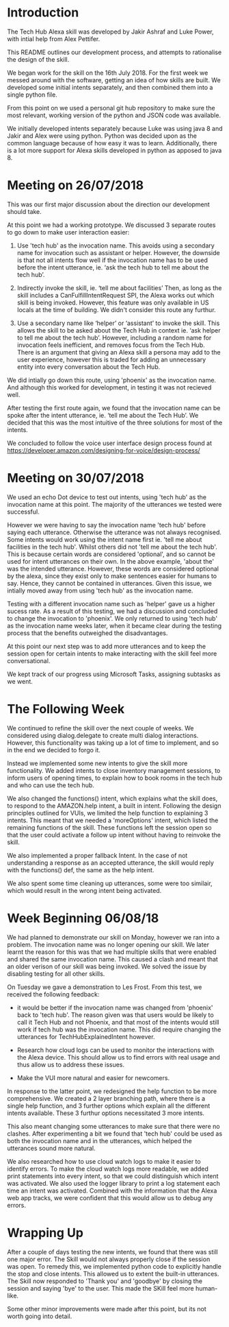# Introduction

The Tech Hub Alexa skill was developed by Jakir Ashraf and Luke Power, with intial help from Alex Pettifer. 

This README outlines our development process, and attempts to rationalise the design of the skill. 

We began work for the skill on the 16th July 2018. For the first week we messed around with the software, getting an idea of how skills are built. We developed some initial intents separately, and then combined them into a single python file. 

From this point on we used a personal git hub repository to make sure the most relevant, working version of the python and JSON code was available.

We initially developed intents separately because Luke was using java 8 and Jakir and Alex were using python. Python was decided upon as the common language because of how easy it was to learn. Additionally, there is a lot more support for Alexa skills developed in python as apposed to java 8.


# Meeting on 26/07/2018

This was our first major discussion about the direction our development should take.

At this point we had a working prototype. We discussed 3 separate routes to go down to make user interaction easier:

1)	Use 'tech hub' as the invocation name. This avoids using a secondary name for invocation such as assistant or helper. However, the downside is that not all intents flow well if the invocation name has to be used before the intent utterance, ie. ‘ask the tech hub to tell me about the tech hub’.

2)	Indirectly invoke the skill, ie. ‘tell me about facilities’ Then, as long as the skill includes a CanFulfillIntentRequest SPI, the Alexa works out which skill is being invoked. However, this feature was only available in US locals at the time of building. We didn't consider this route any furthur.  

3)	Use a secondary name like ‘helper’ or ‘assistant’ to invoke the skill. This allows the skill to be asked about the Tech Hub in context ie. ‘ask helper to tell me about the tech hub’. However, including a random name for invocation feels inefficient, and removes focus from the Tech Hub. There is an argument that giving an Alexa skill a persona may add to the user experience, however this is traded for adding an unnecessary entity into every conversation about the Tech Hub.

We did intially go down this route, using 'phoenix' as the invocation name. And although this worked for development, in testing it was not recieved well. 

After testing the first route again, we found that the invocation name can be spoke after the intent utterance, ie. ‘tell me about the Tech Hub’. We decided that this was the most intuitive of the three solutions for most of the intents.

We concluded to follow the voice user interface design process found at https://developer.amazon.com/designing-for-voice/design-process/


# Meeting on 30/07/2018

We used an echo Dot device to test out intents, using 'tech hub' as the invocation name at this point. The majority of the utterances we tested were successful.

However we were having to say the invocation name 'tech hub' before saying each utterance. Otherwise the utterance was not always recognised. Some intents would work using the intent name first ie. 'tell me about facilities in the tech hub'. Whilst others did not 'tell me about the tech hub'. This is because certain words are considered 'optional', and so cannot be used for intent utterances on their own. In the above example, 'about the' was the intended utterance. However, these words are considered optional by the alexa, since they exist only to make sentences easier for humans to say. Hence, they cannot be contained in utterances. Given this issue, we intially moved away from using 'tech hub' as the invocation name.

Testing with a different invocation name such as 'helper' gave us a higher sucess rate. As a result of this testing, we had a discussion and concluded to change the invocation to 'phoenix'. We only returned to using 'tech hub' as the invocation name weeks later, when it became clear during the testing process that the benefits outweighed the disadvantages.

At this point our next step was to add more utterances and to keep the session open for certain intents to make interacting with the skill feel more conversational.

We kept track of our progress using Microsoft Tasks, assigning subtasks as we went.


# The Following Week

We continued to refine the skill over the next couple of weeks. We considered using dialog.delegate to create multi dialog interactions. However, this functionality was taking up a lot of time to implement, and so in the end we decided to forgo it.

Instead we implemented some new intents to give the skill more functionality. We added intents to close inventory management sessions, to inform users of opening times, to explain how to book rooms in the tech hub and who can use the tech hub.

We also changed the functions() intent, which explains what the skill does, to respond to the AMAZON.help intent, a built in intent. Following the design principles outlined for VUIs, we limited the help function to explaining 3 intents. This meant that we needed a 'moreOptions' intent, which listed the remaining functions of the skill. These functions left the session open so that the user could activate a follow up intent without having to reinvoke the skill. 

We also implemented a proper fallback Intent. In the case of not understanding a response as an accepted utterance, the skill would reply with the functions() def, the same as the help intent. 

We also spent some time cleaning up utterances, some were too similair, which would result in the wrong intent being activated.

# Week Beginning 06/08/18

We had planned to demonstrate our skill on Monday, however we ran into a problem. The invocation name was no longer opening our skill. We later learnt the reason for this was that we had multiple skills that were enabled and shared the same invocation name. This caused a clash and meant that an older verison of our skill was being invoked. We solved the issue by disabling testing for all other skills.

On Tuesday we gave a demonstration to Les Frost. From this test, we received the following feedback:

- it would be better if the invocation name was changed from 'phoenix' back to 'tech hub'. The reason given was that users would be likely to call it Tech Hub and not Phoenix, and that most of the intents would still work if tech hub was the invocation name.
This did require changing the utterances for TechHubExplainedIntent however.

- Research how cloud logs can be used to monitor the interactions with the Alexa device. This should allow us to find errors with real usage and thus allow us to address these issues.

- Make the VUI more natural and easier for newcomers.

In response to the latter point, we redesigned the help function to be more comprehensive. We created a 2 layer branching path, where there is a single help function, and 3 further options which explain all the different intents available. These 3 furthur options necessitated 3 more intents. 

This also meant changing some utterances to make sure that there were no clashes. After experimenting a bit we found that 'tech hub' could be used as both the invocation name and in the utterances, which helped the utterances sound more natural.

We also researched how to use cloud watch logs to make it easier to identify errors. To make the cloud watch logs more readable, we added print statements into every intent, so that we could distinguish which intent was activated. We also used the logger library to print a log statement each time an intent was activated. Combined with the information that the Alexa web app tracks, we were confident that this would allow us to debug any errors.

# Wrapping Up

After a couple of days testing the new intents, we found that there was still one major error. The Skill would not always properly close if the session was open. To remedy this, we implemented python code to explicitly handle the stop and close intents. This allowed us to extent the built-in utterances. The Skill now responded to 'Thank you' and 'goodbye' by closing the session and saying 'bye' to the user. This made the SKill feel more human-like.

Some other minor improvements were made after this point, but its not worth going into detail.



